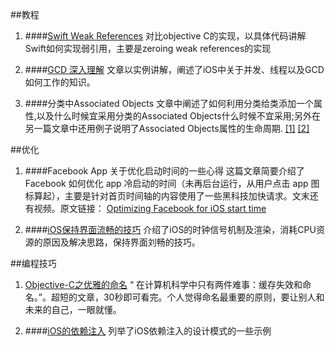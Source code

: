 ##教程

1. ####[Swift Weak References](https://www.mikeash.com/pyblog/friday-qa-2015-12-11-swift-weak-references.html?utm_campaign=iOS%2BDev%2BWeekly&utm_medium=email&utm_source=iOS_Dev_Weekly_Issue_228)
对比objective C的实现，以具体代码讲解Swift如何实现弱引用，主要是zeroing weak references的实现

2. ####[GCD 深入理解](http://www.cocoachina.com/industry/20140428/8248.html)
文章以实例讲解，阐述了iOS中关于并发、线程以及GCD 如何工作的知识。

3. ####分类中Associated Objects
文章中阐述了如何利用分类给类添加一个属性,以及什么时候宜采用分类的Associated Objects什么时候不宜采用;另外在另一篇文章中还用例子说明了Associated Objects属性的生命周期. [\[1\]](http://nshipster.cn/associated-objects/) [\[2\]](http://blog.csdn.net/justinjing0612/article/details/46803027)


##优化

1. ####Facebook App 关于优化启动时间的一些心得 
这篇文章简要介绍了 Facebook 如何优化 app 冷启动的时间（未再后台运行，从用户点击 app 图标算起），主要是针对首页时间轴的内容使用了一些黑科技加快请求。文末还有视频。原文链接： [Optimizing Facebook for iOS start time](https://code.facebook.com/posts/1675399786008080/optimizing-facebook-for-ios-start-time/?utm_campaign=iOS%2BDev%2BWeekly&utm_medium=email&utm_source=iOS_Dev_Weekly_Issue_226) 

2. ####[iOS保持界面流畅的技巧](http://blog.ibireme.com/2015/11/12/smooth_user_interfaces_for_ios/#31)
介绍了iOS的时钟信号机制及渲染，消耗CPU资源的原因及解决思路，保持界面刘畅的技巧。

##编程技巧

1. [Objective-C之优雅的命名](http://blog.xcodev.com/archives/objective-c-naming/)
“ 在计算机科学中只有两件难事：缓存失效和命名。”。超短的文章，30秒即可看完。个人觉得命名最重要的原则，要让别人和未来的自己，一眼就懂。

2. ####[iOS的依赖注入](https://corner.squareup.com/2015/06/dependency-injection-in-objc.html) 
列举了iOS依赖注入的设计模式的一些示例